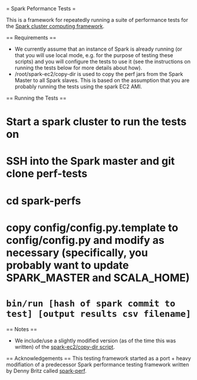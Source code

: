 = Spark Peformance Tests =

This is a framework for repeatedly running a suite of performance tests for the [Spark cluster computing framework](http://spark-project.org).

== Requirements ==
* We currently assume that an instance of Spark is already running (or that you will use local mode, e.g. for the purpose of testing these scripts) and you will configure the tests to use it (see the instructions on running the tests below for more details about how).
* /root/spark-ec2/copy-dir is used to copy the perf jars from the Spark Master to all Spark slaves. This is based on the assumption that you are probably running the tests using the spark EC2 AMI.

== Running the Tests ==
# Start a spark cluster to run the tests on
# SSH into the Spark master and git clone perf-tests
# cd spark-perfs
# copy config/config.py.template to config/config.py and modify as necessary (specifically, you probably want to update SPARK_MASTER and SCALA_HOME)
# `bin/run [hash of spark commit to test] [output results csv filename]`

== Notes ==
* We include/use a slightly modified version (as of the time this was written) of the [spark-ec2/copy-dir script](https://github.com/mesos/spark-ec2/blob/bf8b4155a1fcd6fc5c1141323858fd6d021ce6a3/copy-dir.sh).

== Acknowledgements ==
This testing framework started as a port + heavy modifiation of a predecessor
Spark performance testing framework written by Denny Britz called
[spark-perf](https://github.com/dennybritz/spark-perf).
